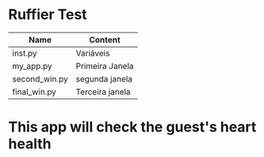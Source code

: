 # Ruffier Test

Name | Content
-------------------|-------------------
inst.py | Variáveis
my_app.py | Primeira Janela
second_win.py | segunda janela
final_win.py | Terceira janela

# This app will check the guest's heart  health